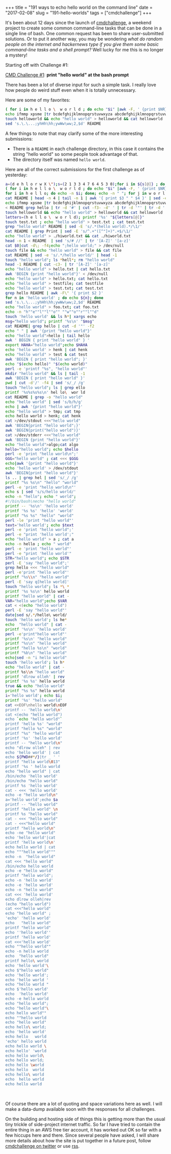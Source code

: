 +++
title = "191 ways to echo hello world on the command line"
date = "2017-02-08"
slug = "191-hello-worlds"
tags = ["cmdchallenge"]
+++

It's been about 12 days since the launch of [cmdchallenge](https://cmdchallenge.com), a weekend project
to create some common command-line tasks that can be done in a single line of bash.
One common request has been to share user-submitted solutions. Or to put it another way,
you may be wondering *what do random people on the internet and hackernews type if you give them
some basic command-line tasks and a shell prompt?*  Well lucky for me this is no longer a mystery!

Starting off with Challenge #1:

[CMD Challenge #1](https://cmdchallenge.com/#/hello_world): **print "hello world" at the bash prompt**

There has been a lot of diverse input for such a simple task. I really love how people do weird stuff even when it is totally unnecessary.

Here are some of my favorites:

```bash
( for i in h e l l o \  w o r l d ; do echo "$i" |awk -F, ' {print $NR}'; done ) |tr -d \\n; echo
echo ifmmp xpsme |tr bcdefghijklmnopqrstuvwxyza abcdefghijklmnopqrstuvwxyz
touch helloworld && echo "hello world" > helloworld && cat helloworld
sed 's.\.\...;yhHh\hh;ywWw\ww;2,$d' README
```

A few things to note that may clarify some of the more interesting submissions:

* There is a `README` in each challenge directory, in this case it contains the string "hello world" so some people took advantage of that.
* The directory itself was named `hello world`.


Here are all of the correct submissions for the first challenge as of yesterday:

```bash
a=(d e h l o r w X \");s=(2 1 3 3 4 7 6 4 5 3 0);for i in ${s[@]} ; do echo -n ${a[$i]}|tr X\n ' ' ; done ; echo ""
( for i in h e l l o \  w o r l d ; do echo "$i" |awk -F, ' {print $NR}'; done ) |tr -d \\n; echo
for i in h e l l o; do echo -n $i; done; echo -n " "; for j in w o r l d; do echo -n $j; done
cat README | head -n 4 | tail -n 1 | awk '{ print $3 " " $4 }' | sed -e 's/\"//g;s/\.//g'
echo ifmmp xpsme |tr bcdefghijklmnopqrstuvwxyza abcdefghijklmnopqrstuvwxyz
< README grep hello | tr -d '#' | cut -f3- -d' ' | tr -d '"' | tr -d '.'
touch helloworld && echo "hello world" > helloworld && cat helloworld
letters=(h e l l o \  w o r l d); printf '%s' "${letters[@]}"
touch test.txt ; echo "hello world" > test.txt ; cat test.txt
grep "hello world" README | sed -E 's/.*(hello world).*/\1/'
cat README | grep Print | sed -E 's/^.+"([^"]+)".+$/\1/'
echo "hello world" > ./hiworld.txt && cat ./hiworld.txt
head -n 1 < README  | sed 's/# //' | tr '[A-Z]' '[a-z]'
cat $0|cut -d\; -f4;echo ";hello world;" > /dev/null
touch file && echo "hello world" > file && cat file
cat README | sed -e 's/.*/hello world/' | head -1
touch "hello world"; ls *hell*; rm "hello world"
head -1 README | cut -c3- | tr '[A-Z]' '[a-z]'
echo "hello world" > hello.txt | cat hello.txt
awk 'BEGIN {print "hello world"}' < /dev/null
echo "hello world" > hello.txt; cat hello.txt
echo "hello world" > testfile; cat testfile
echo "hello world" > test.txt; cat test.txt
grep hello README | awk -F\" '{ print $2 }'
for n in 'hello world' ; do echo ${n}; done
sed 's.\.\...;yhHh\hh;ywWw\ww;2,$d' README
echo "hello world" > foo.txt; cat foo.txt
echo -n "h""e""l""l""o"" ""w""o""r""l""d"
touch 'hello world' && ls h*| xargs echo
msg="hello world"; printf '%s\n' "$msg"
cat README| grep hello | cut -d '"' -f2
echo " " | awk '{print "hello world"}'
echo "hello world">hello | tail hello
awk ' BEGIN { print "hello world" } '
export HAHA="hello world";echo $HAHA
echo 'hello world' > henk | cat henk
echo "hello world" > test & cat test
awk 'BEGIN { print "hello world"; }'
echo "$(echo hello)" "$(echo world)"
perl -e 'printf "%s", "hello world"'
mkdir "hello world" && ls | tail -1
awk 'BEGIN { print "hello world" }'
pwd | cut -d'/' -f4 | sed 's/_/ /g'
touch "hello world"; ls | grep ello
printf '%s%s%s%s\n' hel lo\  wor ld
cat README | grep -o "hello world"
echo "hello world" | sed 's/b/h/g'
echo | awk '{print "hello world"}'
echo "hello world" > tmp; cat tmp
echo hello world > henk; cat henk
cat >/dev/stdout <<<"hello world"
awk 'BEGIN{print "hello world";}'
awk 'BEGIN{print("hello world")}'
cat >/dev/stderr <<<"hello world"
awk 'BEGIN {print "hello world"}'
echo "hello world">algo;cat algo
hello="hello world"; echo $hello
perl -e 'print "hello world\n";'
GGG="hello world" ; cat <<< $GGG
echo|awk '{print "hello world"}'
echo 'hello world' > /dev/stdout
awk 'BEGIN{print "hello world"}'
ls .. | grep hel | sed 's/_/ /g'
printf "%s %s\n" "hello" "world"
perl -e 'print "hello world\n"'
echo s | sed 's/s/hello world/'
echo -n "hello"; echo " world";
#!/bin/bash\necho "hello world"
printf -- '%s\n' 'hello world'
printf '%s %s' 'hello' 'world'
printf "%s %s" "hello" "world"
perl -le 'print "hello world"'
text='hello world'; echo $text
perl -e 'print "hello world";'
perl -e "print 'hello world';"
echo "hello world" > a ; cat a
echo -n hello ; echo " world"
perl -e 'print "hello world"'
perl -e "print 'hello world'"
STR="hello world"; echo $STR
perl -E 'say "hello world";'
grep hello <<< "hello world"
perl -e'print "hello world"'
printf "%s\\n" "hello world"
perl -E 'say q[hello world]'
touch "hello world"; ls *\ *
printf '%s %s\n' hello world
printf "hello world" | cat -
VAR="hello world";echo $VAR
cat < <(echo "hello world")
perl -E 'say "hello world"'
date|sed s/.*/hello\ world/
touch 'hello world'; ls he*
echo  "hello world" | cat -
printf '%s\n' 'hello world'
perl -e'print"hello world"'
printf '%s\n' "hello world"
printf "%s\n" "hello world"
printf "hello %s\n" "world"
printf "%b\n" "hello world"
echo|sed -n "i hello world"
touch 'hello world'; ls h*
echo "hello world" | cat -
printf %s\\n "hello world"
printf 'dlrow olleh' | rev
printf '%s %s' hello world
true && echo "hello world"
printf "%s %s" hello world
i='hello world'; echo $i;
printf '%s' "hello world"
cat <<EOF\nhello world\nEOF
printf -- 'hello world\n'
cat <(echo "hello world")
echo `echo "hello world"`
printf 'hello %s' "world"
printf "hello %s" "world"
printf "%s" "hello world"
printf '%s' 'hello world'
printf -- "hello world\n"
echo "dlrow olleh" | rev
echo 'hello world' | cat
echo ${PWD##*/}|tr _ ' '
printf "hello world\013"
printf '%s ' hello world
echo "hello world" | cat
/bin/echo 'hello world'
/bin/echo "hello world"
printf %s 'hello world'
cat - <<< 'hello world'
echo -e "hello world\n"
a='hello world';echo $a
printf -- "hello world"
printf "hello world" \n
printf %s "hello world"
cat - <<< "hello world"
cat - <<<"hello world"
printf "hello world\n"
echo -ne "hello world"
echo 'hello world'|cat
printf 'hello world\n'
echo hello world | cat
echo """hello world"""
echo -n  "hello world"
cat <<< "hello world"
/bin/echo hello world
echo -e "hello world"
printf "hello world";
echo -n 'hello world'
echo -e 'hello world'
echo -n "hello world"
cat <<< 'hello world'
echo dlrow olleh|rev
(echo "hello world")
cat <<<"hello world"
echo "hello world" ;
'echo' 'hello world'
echo   "hello world"
printf "hello world"
echo ''hello world''
printf 'hello world'
cat <<<'hello world'
echo ""hello world""
echo -n hello world
echo  "hello world"
printf hello\ world
echo 'hello world'\
echo $"hello world"
echo 'hello world';
echo 'hello world '
echo "hello world "
echo $'hello world'
echo  'hello world'
echo -e hello world
echo "hello world";
echo "hello world"\
echo hello world""
echo ""hello world
echo "hello world"
echo hello\ world;
echo 'hello world'
echo hello   world
'echo' hello world
echo hello world \
echo hello' 'world
echo hello world\
echo hello world;
echo hello \world
echo hello  world
echo hello\ world
echo  hello world
echo hello world
```
<br />

Of course there are a lot of quoting and space variations here as well. I will make a
data-dump available soon with the responses for all challenges.

On the building and hosting side of things this is getting more than the usual tiny trickle of side-project internet traffic.
So far I have tried to contain the entire thing in an AWS free tier account, it has worked out OK so far with a
few hiccups here and there. Since several people have asked, I will share more details about how the site is put
together in a future post, follow [cmdchallenge on twitter](https://twitter.com/thecmdchallenge) or
use [rss](/rss.xml).
